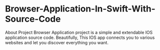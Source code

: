 # Browser-Application-In-Swift-With-Source-Code
About Project  Browser Application project is a simple and extendable IOS application source code. Beautifully, This IOS app connects you to various websites and let you discover everything you want.
